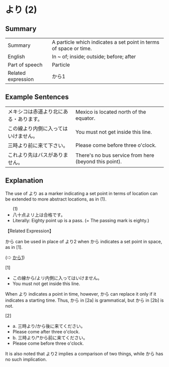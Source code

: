 # より (2)

## Summary

<table><tr>   <td>Summary</td>   <td>A particle which indicates a set point in terms of space or time.</td></tr><tr>   <td>English</td>   <td>In ~ of; inside; outside; before; after</td></tr><tr>   <td>Part of speech</td>   <td>Particle</td></tr><tr>   <td>Related expression</td>   <td>から1</td></tr></table>

## Example Sentences

<table><tr>   <td>メキシコは赤道より北にある・あります。</td>   <td>Mexico is located north of the equator.</td></tr><tr>   <td>この線より内側に入ってはいけません。</td>   <td>You must not get inside this line.</td></tr><tr>   <td>三時より前に来て下さい。</td>   <td>Please come before three o'clock.</td></tr><tr>   <td>これより先はバスがありません。</td>   <td>There's no bus service from here (beyond this point).</td></tr></table>

## Explanation

<p>The use of <span class="cloze">より</span> as a marker indicating a set point in terms of location can be extended to more abstract locations, as in (1).</p>  <ul>(1) <li>八十点よリ上は合格です。</li> <li>Literally: Eighty point up is a pass. (= The passing mark is eighty.)</li> </ul>  <p>【Related Expression】</p>  <p>から can be used in place of <span class="cloze">より</span>2 when から indicates a set point in space, as in [1].</p>   <p>(⇨ <a href="#㊦ から (1)">から1</a>)</p>  <p>[1]</p>  <ul> <li>この線から/よリ内側に入ってはいけません。</li> <li>You must not get inside this line.</li> </ul>  <p>When <span class="cloze">より</span> indicates a point in time, however, から can replace it only if it indicates a starting time. Thus, から in [2a] is grammatical, but から in [2b] is not.</p>  <p>[2]</p>  <ul> <li>a. 三時<span class="cloze">より</span>/から後に来てください。</li> <li>Please come after three o'clock.</li> <div class="divide"></div> <li>b. 三時<span class="cloze">より</span>/*から前に来てください。</li> <li>Please come before three o'clock.</li> </ul>  <p>It is also noted that <span class="cloze">より</span>2 implies a comparison of two things, while から has no such implication.</p>

